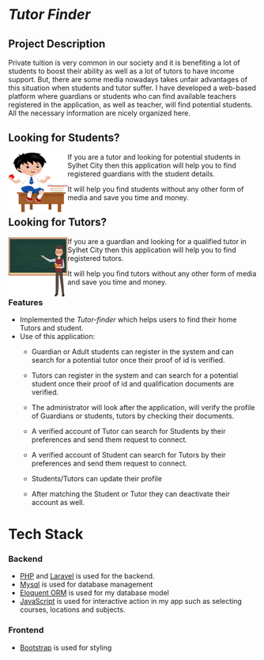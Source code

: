 # *Tutor Finder*
## Project Description
Private tuition is very common in our society and it is benefiting a lot of students to boost their ability as well as a lot of tutors to have income support. But, there are some media nowadays takes unfair advantages of this situation when students and tutor suffer. I have developed a web-based platform where guardians or students who can find available teachers registered in the application, as well as teacher, will find potential students. All the necessary information are nicely organized here.

## Looking for Students?

<!-- ![student](./images/student.png) -->
<img style="float: left;" src="./images/student.png" width="120" height="120">


If you are a tutor and looking for potential students in Sylhet City then this application will help you to find registered guardians with the student details.

It will help you find students without any other form of media and save you time and money.


## Looking for Tutors?

<!-- ![student](./images/teacher.png) -->
<img style="float: left;" src="./images/teacher.png" width="120" height="120">

If you are a guardian and looking for a qualified tutor in Sylhet City then this application will help you to find registered tutors.

It will help you find tutors without any other form of media and save you time and money.

### Features 

* Implemented the *Tutor-finder* which helps users to find their home Tutors and student.
* Use of this application: 
    * Guardian or Adult students can register in the system and can search for a potential tutor once their proof of id is verified. 
 
    * Tutors can register in the system and can search for a potential student once their proof of id and qualification documents are verified.  

    * The administrator will look after the application, will verify the profile of Guardians or students, tutors by checking their documents.  

    * A verified account of Tutor can search for Students by their preferences and send them request to connect.

    * A verified account of Student can search for Tutors by their preferences and send them request to connect.

    * Students/Tutors can update their profile 


    * After matching the Student or Tutor they can deactivate their account as well.

# Tech Stack
### Backend
* [PHP](https://www.php.net/) and [Laravel](https://laravel.com/) is used for the backend. 
* [Mysql](https://www.mysql.com/) is used for database management
* [Eloquent ORM](https://lumen.laravel.com/docs/6.x/database) is used for my database model
* [JavaScript](https://www.javascript.com/) is used for interactive action in my app such as selecting courses, locations and subjects. 

### Frontend

* [Bootstrap](https://getbootstrap.com/) is used for styling

